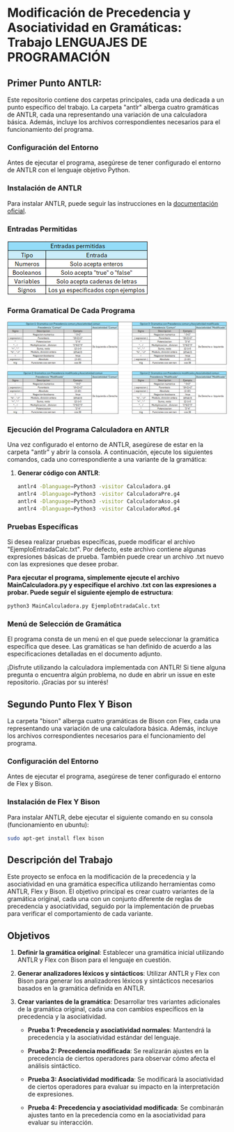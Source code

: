 # Modificación de Precedencia y Asociatividad en Gramáticas: Trabajo LENGUAJES DE PROGRAMACIÓN

## Primer Punto ANTLR:
Este repositorio contiene dos carpetas principales, cada una dedicada a un punto específico del trabajo. La carpeta "antlr" alberga cuatro gramáticas de ANTLR, cada una representando una variación de una calculadora básica. Además, incluye los archivos correspondientes necesarios para el funcionamiento del programa.

### Configuración del Entorno
Antes de ejecutar el programa, asegúrese de tener configurado el entorno de ANTLR con el lenguaje objetivo Python.

### Instalación de ANTLR
Para instalar ANTLR, puede seguir las instrucciones en la [documentación oficial](https://www.antlr.org).

### Entradas Permitidas
![Entradas Permitidas](EntradasPermitidas.png)

### Forma Gramatical De Cada Programa
![Texto Alternativo](TablasAsDes.png)

### Ejecución del Programa Calculadora en ANTLR
Una vez configurado el entorno de ANTLR, asegúrese de estar en la carpeta "antlr" y abrir la consola. A continuación, ejecute los siguientes comandos, cada uno correspondiente a una variante de la gramática:

1. **Generar código con ANTLR**:
   ```bash
   antlr4 -Dlanguage=Python3 -visitor Calculadora.g4
   antlr4 -Dlanguage=Python3 -visitor CalculadoraPre.g4
   antlr4 -Dlanguage=Python3 -visitor CalculadoraAso.g4
   antlr4 -Dlanguage=Python3 -visitor CalculadoraMod.g4
   
### Pruebas Específicas
Si desea realizar pruebas específicas, puede modificar el archivo "EjemploEntradaCalc.txt". Por defecto, este archivo contiene algunas expresiones básicas de prueba. También puede crear un archivo .txt nuevo con las expresiones que desee probar.


**Para ejecutar el programa, simplemente ejecute el archivo MainCalculadora.py y especifique el archivo .txt con las expresiones a probar. Puede seguir el siguiente ejemplo de estructura**:

```bash
python3 MainCalculadora.py EjemploEntradaCalc.txt
```

### Menú de Selección de Gramática
El programa consta de un menú en el que puede seleccionar la gramática específica que desee. Las gramáticas se han definido de acuerdo a las especificaciones detalladas en el documento adjunto.

¡Disfrute utilizando la calculadora implementada con ANTLR! Si tiene alguna pregunta o encuentra algún problema, no dude en abrir un issue en este repositorio. ¡Gracias por su interés!

## Segundo Punto Flex Y Bison
La carpeta "bison" alberga cuatro gramáticas de Bison con Flex, cada una representando una variación de una calculadora básica. Además, incluye los archivos correspondientes necesarios para el funcionamiento del programa.

### Configuración del Entorno
Antes de ejecutar el programa, asegúrese de tener configurado el entorno de Flex y Bison.

### Instalación de Flex Y Bison
Para instalar ANTLR, debe ejecutar el siguiente comando en su consola (funcionamiento en ubuntu):
```bash
sudo apt-get install flex bison
```


## Descripción del Trabajo

Este proyecto se enfoca en la modificación de la precedencia y la asociatividad en una gramática específica utilizando herramientas como ANTLR, Flex y Bison. El objetivo principal es crear cuatro variantes de la gramática original, cada una con un conjunto diferente de reglas de precedencia y asociatividad, seguido por la implementación de pruebas para verificar el comportamiento de cada variante.

## Objetivos

1. **Definir la gramática original**: Establecer una gramática inicial utilizando ANTLR y Flex con Bison para el lenguaje en cuestión.

2. **Generar analizadores léxicos y sintácticos**: Utilizar ANTLR y Flex con Bison para generar los analizadores léxicos y sintácticos necesarios basados en la gramática definida en ANTLR.

3. **Crear variantes de la gramática**: Desarrollar tres variantes adicionales de la gramática original, cada una con cambios específicos en la precedencia y la asociatividad.
   
   - **Prueba 1: Precedencia y asociatividad normales**: Mantendrá la precedencia y la asociatividad estándar del lenguaje.
   
   - **Prueba 2: Precedencia modificada**: Se realizarán ajustes en la precedencia de ciertos operadores para observar cómo afecta el análisis sintáctico.
   
   - **Prueba 3: Asociatividad modificada**: Se modificará la asociatividad de ciertos operadores para evaluar su impacto en la interpretación de expresiones.
   
   - **Prueba 4: Precedencia y asociatividad modificada**: Se combinarán ajustes tanto en la precedencia como en la asociatividad para evaluar su interacción.
